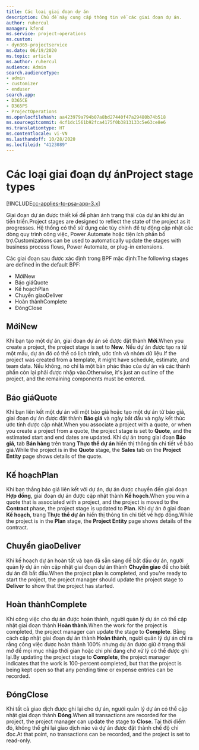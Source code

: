```yaml
---
title: Các loại giai đoạn dự án
description: Chủ đề này cung cấp thông tin về các giai đoạn dự án.
author: ruhercul
manager: kfend
ms.service: project-operations
ms.custom:
- dyn365-projectservice
ms.date: 06/19/2020
ms.topic: article
ms.author: ruhercul
audience: Admin
search.audienceType:
- admin
- customizer
- enduser
search.app:
- D365CE
- D365PS
- ProjectOperations
ms.openlocfilehash: aa423979a794b07a8bd27440f47a29480b74b518
ms.sourcegitcommit: 4cf1dc1561b92fca4175f0b3813133c5e63ce8e6
ms.translationtype: HT
ms.contentlocale: vi-VN
ms.lasthandoff: 10/28/2020
ms.locfileid: "4123089"
---
```

# <a name="project-stage-types"></a><span data-ttu-id="559f0-103">Các loại giai đoạn dự án</span><span class="sxs-lookup"><span data-stu-id="559f0-103">Project stage types</span></span> 

[!INCLUDE[cc-applies-to-psa-app-3.x](../includes/cc-applies-to-psa-app-3x.md)]

<span data-ttu-id="559f0-104">Giai đoạn dự án được thiết kế để phản ánh trạng thái của dự án khi dự án tiến triển.</span><span class="sxs-lookup"><span data-stu-id="559f0-104">Project stages are designed to reflect the state of the project as it progresses.</span></span> <span data-ttu-id="559f0-105">Hệ thống có thể sử dụng các tùy chỉnh để tự động cập nhật các dòng quy trình công việc, Power Automate hoặc tiện ích phần bổ trợ.</span><span class="sxs-lookup"><span data-stu-id="559f0-105">Customizations can be used to automatically update the stages with business process flows, Power Automate, or plug-in extensions.</span></span>

<span data-ttu-id="559f0-106">Các giai đoạn sau được xác định trong BPF mặc định:</span><span class="sxs-lookup"><span data-stu-id="559f0-106">The following stages are defined in the default BPF:</span></span>

- <span data-ttu-id="559f0-107">Mới</span><span class="sxs-lookup"><span data-stu-id="559f0-107">New</span></span>
- <span data-ttu-id="559f0-108">Báo giá</span><span class="sxs-lookup"><span data-stu-id="559f0-108">Quote</span></span>
- <span data-ttu-id="559f0-109">Kế hoạch</span><span class="sxs-lookup"><span data-stu-id="559f0-109">Plan</span></span>
- <span data-ttu-id="559f0-110">Chuyển giao</span><span class="sxs-lookup"><span data-stu-id="559f0-110">Deliver</span></span>
- <span data-ttu-id="559f0-111">Hoàn thành</span><span class="sxs-lookup"><span data-stu-id="559f0-111">Complete</span></span>
- <span data-ttu-id="559f0-112">Đóng</span><span class="sxs-lookup"><span data-stu-id="559f0-112">Close</span></span> 

## <a name="new"></a><span data-ttu-id="559f0-113">Mới</span><span class="sxs-lookup"><span data-stu-id="559f0-113">New</span></span>

<span data-ttu-id="559f0-114">Khi bạn tạo một dự án, giai đoạn dự án sẽ được đặt thành **Mới**.</span><span class="sxs-lookup"><span data-stu-id="559f0-114">When you create a project, the project stage is set to **New**.</span></span> <span data-ttu-id="559f0-115">Nếu dự án được tạo ra từ một mẫu, dự án đó có thể có lịch trình, ước tính và nhóm dữ liệu.</span><span class="sxs-lookup"><span data-stu-id="559f0-115">If the project was created from a template, it might have schedule, estimate, and team data.</span></span> <span data-ttu-id="559f0-116">Nếu không, nó chỉ là một bản phác thảo của dự án và các thành phần còn lại phải được nhập vào.</span><span class="sxs-lookup"><span data-stu-id="559f0-116">Otherwise, it's just an outline of the project, and the remaining components must be entered.</span></span>

## <a name="quote"></a><span data-ttu-id="559f0-117">Báo giá</span><span class="sxs-lookup"><span data-stu-id="559f0-117">Quote</span></span>

<span data-ttu-id="559f0-118">Khi bạn liên kết một dự án với một báo giá hoặc tạo một dự án từ báo giá, giai đoạn dự án được đặt thành **Báo giá** và ngày bắt đầu và ngày kết thúc ước tính được cập nhật.</span><span class="sxs-lookup"><span data-stu-id="559f0-118">When you associate a project with a quote, or when you create a project from a quote, the project stage is set to **Quote**, and the estimated start and end dates are updated.</span></span> <span data-ttu-id="559f0-119">Khi dự án trong giai đoạn **Báo giá**, tab **Bán hàng** trên trang **Thực thể dự án** hiển thị thông tin chi tiết về báo giá.</span><span class="sxs-lookup"><span data-stu-id="559f0-119">While the project is in the **Quote** stage, the **Sales** tab on the **Project Entity** page shows details of the quote.</span></span>

## <a name="plan"></a><span data-ttu-id="559f0-120">Kế hoạch</span><span class="sxs-lookup"><span data-stu-id="559f0-120">Plan</span></span>

<span data-ttu-id="559f0-121">Khi bạn thắng báo giá liên kết với dự án, dự án được chuyển đến giai đoạn **Hợp đồng**, giai đoạn dự án được cập nhật thành **Kế hoạch**.</span><span class="sxs-lookup"><span data-stu-id="559f0-121">When you win a quote that is associated with a project, and the project is moved to the **Contract** phase, the project stage is updated to **Plan**.</span></span> <span data-ttu-id="559f0-122">Khi dự án ở giai đoạn **Kế hoạch**, trang **Thực thể dự án** hiển thị thông tin chi tiết về hợp đồng.</span><span class="sxs-lookup"><span data-stu-id="559f0-122">While the project is in the **Plan** stage, the **Project Entity** page shows details of the contract.</span></span>

## <a name="deliver"></a><span data-ttu-id="559f0-123">Chuyển giao</span><span class="sxs-lookup"><span data-stu-id="559f0-123">Deliver</span></span>

<span data-ttu-id="559f0-124">Khi kế hoạch dự án hoàn tất và bạn đã sẵn sàng để bắt đầu dự án, người quản lý dự án nên cập nhật giai đoạn dự án thành **Chuyển giao** để cho biết dự án đã bắt đầu.</span><span class="sxs-lookup"><span data-stu-id="559f0-124">When the project plan is completed, and you're ready to start the project, the project manager should update the project stage to **Deliver** to show that the project has started.</span></span>

## <a name="complete"></a><span data-ttu-id="559f0-125">Hoàn thành</span><span class="sxs-lookup"><span data-stu-id="559f0-125">Complete</span></span> 

<span data-ttu-id="559f0-126">Khi công việc cho dự án được hoàn thành, người quản lý dự án có thể cập nhật giai đoạn thành **Hoàn thành**.</span><span class="sxs-lookup"><span data-stu-id="559f0-126">When the work for the project is completed, the project manager can update the stage to **Complete**.</span></span> <span data-ttu-id="559f0-127">Bằng cách cập nhật giai đoạn dự án thành **Hoàn thành**, người quản lý dự án chỉ ra rằng công việc được hoàn thành 100% nhưng dự án được giữ ở trạng thái mở để mọi mục nhập thời gian hoặc chi phí đang chờ xử lý có thể được ghi lại.</span><span class="sxs-lookup"><span data-stu-id="559f0-127">By updating the project stage to **Complete**, the project manager indicates that the work is 100-percent completed, but that the project is being kept open so that any pending time or expense entries can be recorded.</span></span>

## <a name="close"></a><span data-ttu-id="559f0-128">Đóng</span><span class="sxs-lookup"><span data-stu-id="559f0-128">Close</span></span>

<span data-ttu-id="559f0-129">Khi tất cả giao dịch được ghi lại cho dự án, người quản lý dự án có thể cập nhật giai đoạn thành **Đóng**.</span><span class="sxs-lookup"><span data-stu-id="559f0-129">When all transactions are recorded for the project, the project manager can update the stage to **Close**.</span></span> <span data-ttu-id="559f0-130">Tại thời điểm đó, không thể ghi lại giao dịch nào và dự án được đặt thành chế độ chỉ đọc.</span><span class="sxs-lookup"><span data-stu-id="559f0-130">At that point, no transactions can be recorded, and the project is set to read-only.</span></span>
